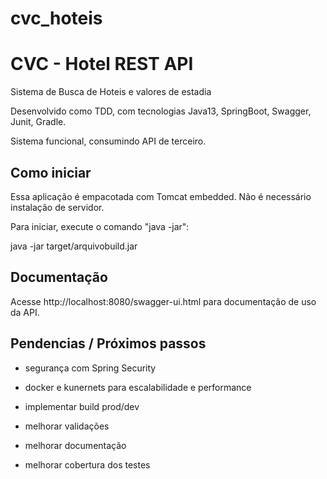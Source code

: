 # cvc_hoteis

# CVC - Hotel REST API

Sistema de Busca de Hoteis e valores de estadia

Desenvolvido como TDD, com tecnologias Java13, SpringBoot, Swagger, Junit, Gradle.

Sistema funcional, consumindo API de terceiro.

## Como iniciar

Essa aplicação é empacotada com Tomcat embedded. Não é necessário instalação de servidor. 

Para iniciar, execute o comando "java -jar":

java -jar target/arquivobuild.jar

## Documentação

Acesse http://localhost:8080/swagger-ui.html para documentação de uso da API.

## Pendencias / Próximos passos

- segurança com Spring Security

- docker e kunernets para escalabilidade e performance

- implementar build prod/dev

- melhorar validações

- melhorar documentação

- melhorar cobertura dos testes
